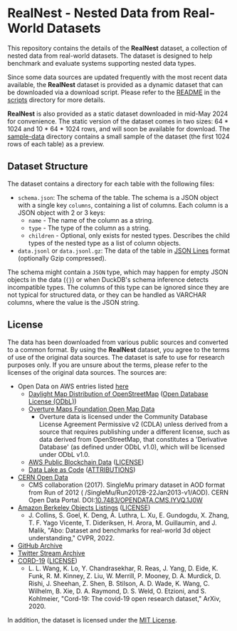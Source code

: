 # RealNest - Nested Data from Real-World Datasets

This repository contains the details of the **RealNest** dataset, a collection of nested data from real-world datasets.
The
dataset is designed to help benchmark and evaluate systems supporting nested data types.

Since some data sources are updated frequently with the most recent data available, the **RealNest** dataset is provided
as a dynamic dataset that can be downloaded via a download script. Please refer to the [README](scripts/README.md) in
the [scripts](scripts) directory for more details.

**RealNest** is also provided as a static dataset downloaded in mid-May 2024 for convenience. The static version of the
dataset comes in two sizes: 64 * 1024 and 10 * 64 * 1024 rows, and will soon be available for download.
The [sample-data](sample-data) directory contains a small sample of the dataset (the first 1024 rows of each table) as a
preview.

## Dataset Structure

The dataset contains a directory for each table with the following files:

- `schema.json`: The schema of the table. The schema is a JSON object with a single key `columns`, containing a list of
  columns. Each column is a JSON object with 2 or 3 keys:
    - `name` - The name of the column as a string.
    - `type` - The type of the column as a string.
    - `children` - Optional, only exists for nested types. Describes the child types of the nested type as a list of
      column objects.
- `data.jsonl` or `data.jsonl.gz`: The data of the table in [JSON Lines](https://jsonlines.org/) format (optionally
  Gzip compressed).

The schema might contain a `JSON` type, which may happen for empty JSON objects in the data (`{}`) or when DuckDB's
schema inference detects incompatible types. The columns of this type can be ignored since they are not typical for
structured data, or they can be handled as VARCHAR columns, where the value is the JSON string.

## License

The data has been downloaded from various public sources and converted to a common format. By using the **RealNest**
dataset, you agree to the terms of use of the original data sources. The dataset is safe to use for research purposes
only. If you are unsure about the terms, please refer to the licenses of the original data sources. The sources are:

- Open Data on AWS entries listed [here](scripts/parquet_metadata.json)
    - [Daylight Map Distribution of OpenStreetMap](https://registry.opendata.aws/daylight-osm/) ([Open Database License (ODbL)](https://opendatacommons.org/licenses/odbl/1-0/))
    - [Overture Maps Foundation Open Map Data](https://registry.opendata.aws/overture/)
        - Overture data is licensed under the Community Database License Agreement Permissive v2 (CDLA) unless derived
          from a source that requires publishing under a different license, such as data derived from OpenStreetMap,
          that constitutes a 'Derivative Database' (as defined under ODbL v1.0), which will be licensed under ODbL v1.0.
    - [AWS Public Blockchain Data](https://registry.opendata.aws/aws-public-blockchain/) ([LICENSE](https://github.com/aws-solutions-library-samples/guidance-for-digital-assets-on-aws/blob/main/LICENSE))
    - [Data Lake as Code](https://github.com/aws-samples/data-lake-as-code) ([ATTRIBUTIONS](https://github.com/aws-samples/data-lake-as-code/blob/roda/docs/roda_attributions.txt))
- [CERN Open Data](https://opendata.cern.ch/record/6021)
    - CMS collaboration (2017). SingleMu primary dataset in AOD format from Run of 2012 (
      /SingleMu/Run2012B-22Jan2013-v1/AOD). CERN Open Data Portal.
      DOI:[10.7483/OPENDATA.CMS.IYVQ.1J0W](http://doi.org/10.7483/OPENDATA.CMS.IYVQ.1J0W)
- [Amazon Berkeley Objects Listings](https://amazon-berkeley-objects.s3.us-east-1.amazonaws.com/index.html) ([LICENSE](https://amazon-berkeley-objects.s3.us-east-1.amazonaws.com/LICENSE-CC-BY-4.0.txt))
    - J. Collins, S. Goel, K. Deng, A. Luthra, L. Xu, E. Gundogdu, X. Zhang, T. F. Yago
      Vicente, T. Dideriksen, H. Arora, M. Guillaumin, and J. Malik, "Abo: Dataset and
      benchmarks for real-world 3d object understanding," CVPR, 2022.
- [GitHub Archive](https://www.gharchive.org/)
- [Twitter Stream Archive](https://archive.org/details/twitterstream)
- [CORD-19](https://allenai.org/data/cord-19) ([LICENSE](https://ai2-semanticscholar-cord-19.s3-us-west-2.amazonaws.com/2020-03-13/COVID.DATA.LIC.AGMT.pdf))
    - L. L. Wang, K. Lo, Y. Chandrasekhar, R. Reas, J. Yang, D. Eide, K. Funk, R. M.
      Kinney, Z. Liu, W. Merrill, P. Mooney, D. A. Murdick, D. Rishi, J. Sheehan, Z. Shen,
      B. Stilson, A. D. Wade, K. Wang, C. Wilhelm, B. Xie, D. A. Raymond, D. S. Weld,
      O. Etzioni, and S. Kohlmeier, "Cord-19: The covid-19 open research dataset," ArXiv, 2020.

In addition, the dataset is licensed under the [MIT License](LICENSE).
